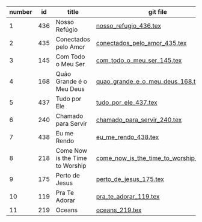 number  | id    | title | git file | site link | 
---|-------|-------|----------|-----------| 
1 | 436    | Nosso Refúgio | [nosso_refugio_436.tex](https://github.com/psalterio/repository/blob/master/songs/pt/nosso_refugio_436.tex) | http://dev.psalterio.net/song/436 |  
2 | 435    | Conectados pelo Amor | [conectados_pelo_amor_435.tex](https://github.com/psalterio/repository/blob/master/songs/pt/conectados_pelo_amor_435.tex) | http://dev.psalterio.net/song/435 |  
3 | 145    | Com Todo o Meu Ser | [com_todo_o_meu_ser_145.tex](https://github.com/psalterio/repository/blob/master/songs/pt/com_todo_o_meu_ser_145.tex) | http://dev.psalterio.net/song/145 |  
4 | 168    | Quão Grande é o Meu Deus | [quao_grande_e_o_meu_deus_168.tex](https://github.com/psalterio/repository/blob/master/songs/pt/quao_grande_e_o_meu_deus_168.tex) | http://dev.psalterio.net/song/168 |  
5 | 437    | Tudo por Ele | [tudo_por_ele_437.tex](https://github.com/psalterio/repository/blob/master/songs/pt/tudo_por_ele_437.tex) | http://dev.psalterio.net/song/437 |  
6 | 240    | Chamado para Servir | [chamado_para_servir_240.tex](https://github.com/psalterio/repository/blob/master/songs/pt/chamado_para_servir_240.tex) | http://dev.psalterio.net/song/240 |  
7 | 438    | Eu me Rendo | [eu_me_rendo_438.tex](https://github.com/psalterio/repository/blob/master/songs/pt/eu_me_rendo_438.tex) | http://dev.psalterio.net/song/438 |  
8 | 218    | Come Now is the Time to Worship | [come_now_is_the_time_to_worship_218.tex](https://github.com/psalterio/repository/blob/master/songs/pt/come_now_is_the_time_to_worship_218.tex) | http://dev.psalterio.net/song/218 |  
9 | 175    | Perto de Jesus | [perto_de_jesus_175.tex](https://github.com/psalterio/repository/blob/master/songs/pt/perto_de_jesus_175.tex) | http://dev.psalterio.net/song/175 |  
10 | 119    | Pra Te Adorar | [pra_te_adorar_119.tex](https://github.com/psalterio/repository/blob/master/songs/pt/pra_te_adorar_119.tex) | http://dev.psalterio.net/song/119 |  
11 | 219    | Oceans | [oceans_219.tex](https://github.com/psalterio/repository/blob/master/songs/pt/oceans_219.tex) | http://dev.psalterio.net/song/219 |  
